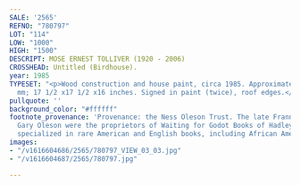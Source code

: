 ```yaml
---
SALE: '2565'
REFNO: "780797"
LOT: "114"
LOW: "1000"
HIGH: "1500"
DESCRIPT: MOSE ERNEST TOLLIVER (1920 - 2006)
CROSSHEAD: Untitled (Birdhouse).
year: 1985
TYPESET: "<p>Wood construction and house paint, circa 1985. Approximately 445x445x406
  mm; 17 1/2 x17 1/2 x16 inches. Signed in paint (twice), roof edges.</p>"
pullquote: ''
background_color: "#ffffff"
footnote_provenance: 'Provenance: the Ness Oleson Trust. The late Frannie Ness and
  Gary Oleson were the proprietors of Waiting for Godot Books of Hadley, MA, which
  specialized in rare American and English books, including African American literature.'
images:
- "/v1616604686/2565/780797_VIEW_03_03.jpg"
- "/v1616604687/2565/780797.jpg"

---
```


